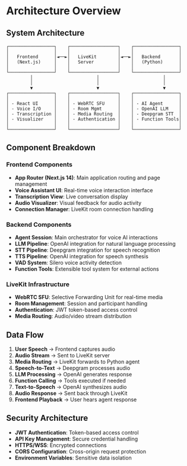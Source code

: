 # Architecture Overview

## System Architecture

```
┌─────────────────┐    ┌──────────────────┐    ┌─────────────────┐
│                 │    │                  │    │                 │
│   Frontend      │◄──►│   LiveKit        │◄──►│   Backend       │
│   (Next.js)     │    │   Server         │    │   (Python)      │
│                 │    │                  │    │                 │
└─────────────────┘    └──────────────────┘    └─────────────────┘
         │                        │                        │
         │                        │                        │
         ▼                        ▼                        ▼
┌─────────────────┐    ┌──────────────────┐    ┌─────────────────┐
│                 │    │                  │    │                 │
│ - React UI      │    │ - WebRTC SFU     │    │ - AI Agent      │
│ - Voice I/O     │    │ - Room Mgmt      │    │ - OpenAI LLM    │
│ - Transcription │    │ - Media Routing  │    │ - Deepgram STT  │
│ - Visualizer    │    │ - Authentication │    │ - Function Tools│
│                 │    │                  │    │                 │
└─────────────────┘    └──────────────────┘    └─────────────────┘
```

## Component Breakdown

### Frontend Components
- **App Router (Next.js 14)**: Main application routing and page management
- **Voice Assistant UI**: Real-time voice interaction interface
- **Transcription View**: Live conversation display
- **Audio Visualizer**: Visual feedback for audio activity
- **Connection Manager**: LiveKit room connection handling

### Backend Components
- **Agent Session**: Main orchestrator for voice AI interactions
- **LLM Pipeline**: OpenAI integration for natural language processing
- **STT Pipeline**: Deepgram integration for speech recognition
- **TTS Pipeline**: OpenAI integration for speech synthesis
- **VAD System**: Silero voice activity detection
- **Function Tools**: Extensible tool system for external actions

### LiveKit Infrastructure
- **WebRTC SFU**: Selective Forwarding Unit for real-time media
- **Room Management**: Session and participant handling
- **Authentication**: JWT token-based access control
- **Media Routing**: Audio/video stream distribution

## Data Flow

1. **User Speech** → Frontend captures audio
2. **Audio Stream** → Sent to LiveKit server
3. **Media Routing** → LiveKit forwards to Python agent
4. **Speech-to-Text** → Deepgram processes audio
5. **LLM Processing** → OpenAI generates response
6. **Function Calling** → Tools executed if needed
7. **Text-to-Speech** → OpenAI synthesizes audio
8. **Audio Response** → Sent back through LiveKit
9. **Frontend Playback** → User hears agent response

## Security Architecture

- **JWT Authentication**: Token-based access control
- **API Key Management**: Secure credential handling
- **HTTPS/WSS**: Encrypted connections
- **CORS Configuration**: Cross-origin request protection
- **Environment Variables**: Sensitive data isolation